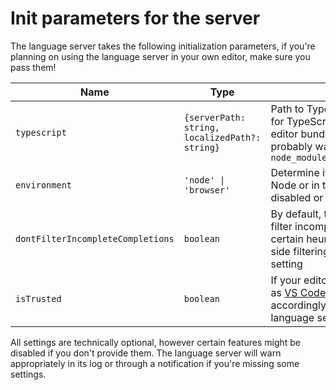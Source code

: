 # Init parameters for the server

The language server takes the following initialization parameters, if you're planning on using the language server in your own editor, make sure you pass them!

| Name                              | Type                                           | Description                                                                                                                                                                                                                                      |
| --------------------------------- | ---------------------------------------------- | ------------------------------------------------------------------------------------------------------------------------------------------------------------------------------------------------------------------------------------------------ |
| `typescript`                      | `{serverPath: string, localizedPath?: string}` | Path to TypeScript's `tsserverlibrary.js`, required for TypeScript features to works. Unless your editor bundle a version of TypeScript, you probably want `node_modules/typescript/lib/tsserverlibrary.js`                                      |
| `environment`                     | `'node' \| 'browser'`                          | Determine if the language server is running in Node or in the Browser. Certain features might be disabled or behave differently depending on this                                                                                                |
| `dontFilterIncompleteCompletions` | `boolean`                                      | By default, the language server will attempt to filter incomplete completions lists based on certain heuristics. If your editor includes client-side filtering, you probably want to enable this setting                                         |
| `isTrusted`                       | `boolean`                                      | If your editor has a workspace trust feature (such as [VS Code's Workspace Trust](https://code.visualstudio.com/docs/editor/workspace-trust)), set this accordingly to the current status and the language server will disable affected features |

All settings are technically optional, however certain features might be disabled if you don't provide them. The language server will warn appropriately in its log or through a notification if you're missing some settings.
